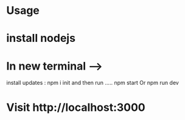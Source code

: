 # Usage
install nodejs
=====================
# In new terminal --> 
install updates : npm i init
and then run .....
 npm start
 Or
 npm run dev 
# Visit http://localhost:3000
